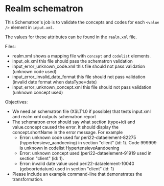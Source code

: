# Realm schematron

This Schematron's job is to validate the concepts and codes for each `<value />`  element in `input.xml`.

The values for these attributes can be found in the `realm.xml` file.

Files:

* realm.xml shows a mapping file with `concept` and `codelist` elements.
* input_ok.xml this file should pass the schematron validation
* input_error_unknown_code.xml this file should not pass validation (unknown code used)
* input_error_invalid_date_format this file should not pass validation (invalid date format when dataType=date)
* input_error_unknown_concept.xml this file should not pass validation (unknown concept used)


Objectives:

* We need an schematron file (XSLT1.0 if possible) that tests input.xml and realm.xml outputs schematron report
* The schematron error should say what section (type+id) and value.concept caused the error. It should display the concept.shortName in the error message. For example
	* Error: unknown code used for peri22-dataelement-82275 (hypertensieve_aandoening) in section "client" (id: 1). Code 999999 is unknown in codelist HypertensieveAandoening
	* Error: unknown concept used (peri22-dataelement-91919 used in section "client" (id: 1). 
	* Error: invalid date value used peri22-dataelement-10040 (geboortedatum) used in section "client" (id: 1) 
* Please include an example command-line that demonstrates the transformation.

